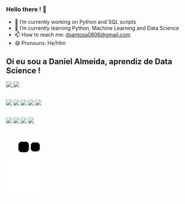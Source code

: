 ### Hello there ! 👋


- 🔭 I’m currently working on Python and SQL scripts
- 🌱 I’m currently learning Python, Machine Learning and Data Science
- 📫 How to reach me: dsantosa0806@gmail.com
- 😄 Pronouns: He/Him


## Oi eu sou a Daniel Almeida, aprendiz de Data Science !
<div>  
  <a href="https://github.com/dsantosa0806">
  <img height="180em" src="https://github-readme-stats.vercel.app/api?username=dsantosa0806&show_icons=true&theme=radical&include_all_commits=true&count_private=true"/>
  <img height="180em" src="https://github-readme-stats.vercel.app/api/top-langs/?username=dsantosa0806&layout=compact&langs_count=7&theme=dracula"/>
</div>
 
<div style="display: inline_block"><br> 
  

  <a href="" target="_blank"><img src="https://img.shields.io/badge/Python-14354C?style=for-the-badge&logo=python&logoColor=white" target="_blank"></a>
  <a href="" target="_blank"><img src="https://img.shields.io/badge/PostgreSQL-316192?style=for-the-badge&logo=postgresql&logoColor=white" target="_blank"></a>
  <a href="" target="_blank"><img src="https://img.shields.io/badge/MySQL-00000F?style=for-the-badge&logo=mysql&logoColor=white" target="_blank"></a>
  <a href="" target="_blank"><img src="https://img.shields.io/badge/Microsoft_SQL_Server-CC2927?style=for-the-badge&logo=microsoft-sql-server&logoColor=white" target="_blank"></a>
  <a href="" target="_blank"><img src="https://img.shields.io/badge/Microsoft_Excel-217346?style=for-the-badge&logo=microsoft-excel&logoColor=white" target="_blank"></a>

</div>
  
  ##
 
<div> 
 <a href="" target="_blank"><img src="https://img.shields.io/badge/Discord-7289DA?style=for-the-badge&logo=discord&logoColor=white" target="_blank"></a> 
  <a href = "mailto:dsantosa0806@gmail.com"><img src="https://img.shields.io/badge/Gmail-D14836?style=for-the-badge&logo=gmail&logoColor=white" target="_blank"></a>
  <a href="" target="_blank"><img src="https://img.shields.io/badge/-LinkedIn-%230077B5?style=for-the-badge&logo=linkedin&logoColor=white" target="_blank"></a>
  <a href="" target="_blank"><img src="https://img.shields.io/badge/Twitter-1DA1F2?style=for-the-badge&logo=twitter&logoColor=white" target="_blank"></a>

  
 
  ![Snake animation](https://github.com/rafaballerini/rafaballerini/blob/output/github-contribution-grid-snake.svg)
 
</div>

